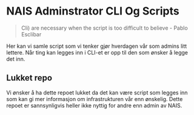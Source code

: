 # NAIS Adminstrator CLI Og Scripts

> Cli) are necessary when the script is too difficult to believe - Pablo Esclibar

Her kan vi samle script som vi tenker gjør hverdagen vår som admins litt lettere.
Når ting kan legges inn i CLI-et er opp til den som ønsker å legge det inn.


## Lukket repo

Vi ønsker å ha dette repoet lukket da det kan være script som legges inn som kan gi mer informasjon om infrastrukturen vår enn ønskelig.
Dette repoet er sannsynligvis heller ikke nyttig for andre enn admin av NAIS.
